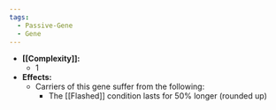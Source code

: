 ```yaml
---
tags:
  - Passive-Gene
  - Gene
---
```

- **[[Complexity]]:**
	- 1
- **Effects:**
	- Carriers of this gene suffer from the following:
		- The [[Flashed]] condition lasts for 50% longer (rounded up)